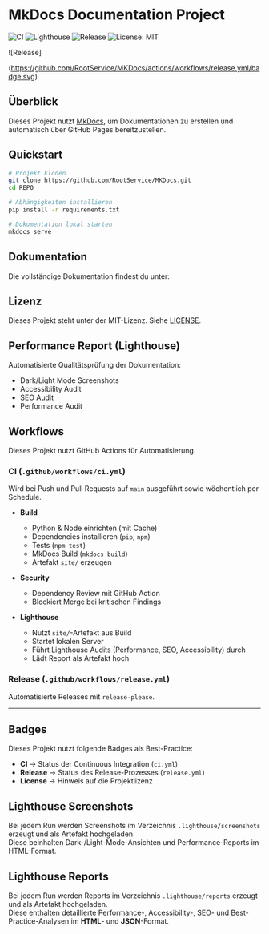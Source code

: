 # MkDocs Documentation Project

<!-- markdownlint-disable MD034 -->
![CI](https://github.com/RootService/MKDocs/actions/workflows/ci.yml/badge.svg)
![Lighthouse](https://github.com/RootService/MKDocs/actions/workflows/ci.yml/badge.svg?event=push)
![Release](https://github.com/RootService/MKDocs/actions/workflows/release.yml/badge.svg)
![License: MIT](https://img.shields.io/badge/License-MIT-blue.svg)

![Release]

(https://github.com/RootService/MKDocs/actions/workflows/release.yml/badge.svg)
<!-- markdownlint-enable MD034 -->

## Überblick

Dieses Projekt nutzt [MkDocs](https://www.mkdocs.org/), um Dokumentationen zu erstellen und automatisch über GitHub Pages bereitzustellen.

## Quickstart

```bash
# Projekt klonen
git clone https://github.com/RootService/MKDocs.git
cd REPO

# Abhängigkeiten installieren
pip install -r requirements.txt

# Dokumentation lokal starten
mkdocs serve
```

## Dokumentation

Die vollständige Dokumentation findest du unter:  

## Lizenz

Dieses Projekt steht unter der MIT-Lizenz. Siehe [LICENSE](LICENSE).

## Performance Report (Lighthouse)

Automatisierte Qualitätsprüfung der Dokumentation:

- Dark/Light Mode Screenshots
- Accessibility Audit
- SEO Audit
- Performance Audit

## Workflows

Dieses Projekt nutzt GitHub Actions für Automatisierung.

### CI (`.github/workflows/ci.yml`)

Wird bei Push und Pull Requests auf `main` ausgeführt sowie wöchentlich per Schedule.

- **Build**  
  - Python & Node einrichten (mit Cache)
  - Dependencies installieren (`pip`, `npm`)
  - Tests (`npm test`)
  - MkDocs Build (`mkdocs build`)
  - Artefakt `site/` erzeugen

- **Security**  
  - Dependency Review mit GitHub Action
  - Blockiert Merge bei kritischen Findings

- **Lighthouse**  
  - Nutzt `site/`-Artefakt aus Build
  - Startet lokalen Server
  - Führt Lighthouse Audits (Performance, SEO, Accessibility) durch
  - Lädt Report als Artefakt hoch

### Release (`.github/workflows/release.yml`)

Automatisierte Releases mit `release-please`.

---

## Badges

Dieses Projekt nutzt folgende Badges als Best-Practice:

- **CI** → Status der Continuous Integration (`ci.yml`)
- **Release** → Status des Release-Prozesses (`release.yml`)
- **License** → Hinweis auf die Projektlizenz

## Lighthouse Screenshots

Bei jedem Run werden Screenshots im Verzeichnis `.lighthouse/screenshots` erzeugt und als Artefakt hochgeladen.  
Diese beinhalten Dark-/Light-Mode-Ansichten und Performance-Reports im HTML-Format.

## Lighthouse Reports

Bei jedem Run werden Reports im Verzeichnis `.lighthouse/reports` erzeugt und als Artefakt hochgeladen.  
Diese enthalten detaillierte Performance-, Accessibility-, SEO- und Best-Practice-Analysen im **HTML**- und **JSON**-Format.
